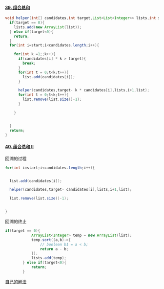 #### [39. 组合总和](https://leetcode-cn.com/problems/combination-sum/)

```java
void helper(int[] candidates,int target,List<List<Integer>> lists,int start,List<Integer> list){
  if(target == 0){
    lists.add(new ArrayList(list));
  } else if(target<0){
    return;
  }
  for(int i=start;i<candidates.length;i++){

    for(int k =1;;k++){
      if(candidates[i] * k > target){
        break;
      }
      for(int t = 0;t<k;t++){
        list.add(candidates[i]);
      }

      helper(candidates,target- k * candidates[i],lists,i+1,list);
      for(int t = 0;t<k;t++){
        list.remove(list.size()-1);
      }

    }


  }
  return;
}
```





#### [40. 组合总和 II](https://leetcode-cn.com/problems/combination-sum-ii/)

回溯的过程

```java
for(int i=start;i<candidates.length;i++){


  list.add(candidates[i]);

  helper(candidates,target- candidates[i],lists,i+1,list);

  list.remove(list.size()-1);


}
```

回溯的终止

```java
if(target == 0){
            ArrayList<Integer> temp = new ArrayList(list);
            temp.sort((a,b)->{
                // boolean b1 = a < b;
                return a - b;
            });
            lists.add(temp);
        } else if(target<0){
            return;
        }
```

[自己的解法](https://leetcode-cn.com/submissions/detail/139196870/)